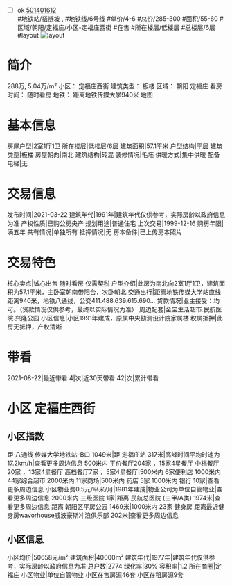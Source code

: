 - [ ] ok [501401612](https://bj.5i5j.com/ershoufang/501401612.html)  
 #地铁站/褡裢坡 ,  #地铁线/6号线
#单价/4-6 #总价/285-300 #面积/55-60   #区域/朝阳/定福庄/小区-定福庄西街 #在售 #所在楼层/低楼层 #总楼层/6层 #layout 
![layout](http://image2a.5i5j.com/bdir/layout/164329.jpg_P5.jpg) 
# 简介 
 288万,  5.04万/m² 
小区： 定福庄西街
建筑类型： 板楼
区域： 朝阳 定福庄
看房时间： 随时看房
地铁： 距离地铁传媒大学940米 地图
# 基本信息 
 房屋户型|2室1厅1卫
所在楼层|低楼层/6层
建筑面积|57.1平米
户型结构|平层
建筑类型|板楼
房屋朝向|南北
建筑结构|砖混
装修情况|毛坯
供暖方式|集中供暖
配备电梯|无
# 交易信息 
 发布时间|2021-03-22
建筑年代|1991年|建筑年代仅供参考，实际房龄以政府信息为准
产权性质|已购公房央产
规划用途|普通住宅
上次交易|1999-12-16
购房年限|满五年
共有情况|单独所有
抵押情况|无
房本备件|已上传房本照片
# 交易特色 
 核心卖点|诚心出售 随时看房 仅需契税
户型介绍|此房为南北向2室1厅1卫，建筑面积为57.1平米，主卧室朝南带阳台，次卧朝北
交通出行|距离地铁传媒大学站直线距离940米，地铁八通线，公交411.488.639.615.690...
贷款情况|业主接受：均可。（贷款情况仅供参考，最终以实际情况为准）
周边配套|金宝生活超市.民航医院.兴隆公园
小区信息|小区1991年建成，原属中央勘测设计院家属楼
权属抵押|此房无抵押，产权清晰
# 带看 
 2021-08-22|最近带看	 4|次|近30天带看	 42|次|累计带看
# 小区 定福庄西街
## 小区指数 
 距 八通线 传媒大学地铁站-B口 1049米|距 定福庄站 317米|高峰时间平均时速为17.2km/h|查看更多周边信息
500米内 平价餐厅204家 ，15家4星餐厅
中档餐厅20家 ，13家4星餐厅
高档餐厅7家 ，5家4星餐厅|500米内 6家便利店
1000米内 44家综合超市
2000米内 11家商场|500米内 药店 5家
1000米内 银行 10家|查看更多周边信息
小区物业费0.5元/平米/月|1981年建成|物业公司为单位自管物业|查看更多周边信息
2000米内 三级医院 1家|距离 民航总医院 (三甲/A类) 1974米|查看更多周边信息
距离 朝阳区平房公园 1469米|1000米内 23家 健身房
距离最近健身房wavorhouse威波豪斯冲浪俱乐部 202米|查看更多周边信息
## 小区信息 
 小区均价|50658元/m²
建筑面积|40000m²
建筑年代|1977年|建筑年代仅供参考，实际房龄以政府信息为准
总户数|2774
绿化率|30%
容积率|1.2
所在商圈|定福庄
小区物业|单位自管物业
小区在售房源46套
小区在租房源9套
